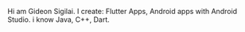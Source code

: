 Hi am Gideon Sigilai.
I create:  Flutter Apps, Android apps with Android Studio.
i know Java, C++, Dart.
